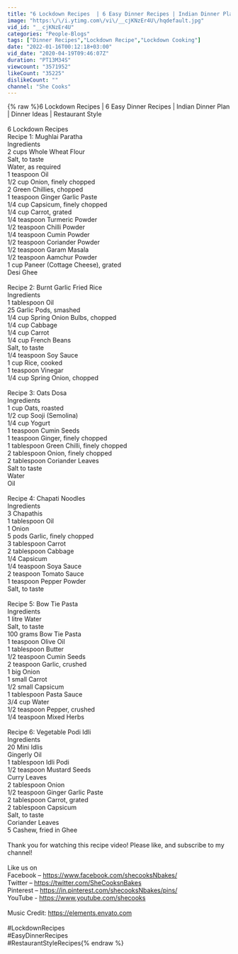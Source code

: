 ```yaml
---
title: "6 Lockdown Recipes  | 6 Easy Dinner Recipes | Indian Dinner Plan | Dinner Ideas | Restaurant Style"
image: "https:\/\/i.ytimg.com\/vi\/__cjKNzEr4U\/hqdefault.jpg"
vid_id: "__cjKNzEr4U"
categories: "People-Blogs"
tags: ["Dinner Recipes","Lockdown Recipe","Lockdown Cooking"]
date: "2022-01-16T00:12:18+03:00"
vid_date: "2020-04-19T09:46:07Z"
duration: "PT13M34S"
viewcount: "3571952"
likeCount: "35225"
dislikeCount: ""
channel: "She Cooks"
---
```

{% raw %}6 Lockdown Recipes   | 6 Easy Dinner Recipes | Indian Dinner Plan | Dinner Ideas | Restaurant Style<br /><br />6 Lockdown Recipes<br />Recipe 1: Mughlai Paratha<br />Ingredients<br />2 cups Whole Wheat Flour<br />Salt, to taste<br />Water, as required<br />1 teaspoon Oil<br />1/2 cup Onion, finely chopped<br />2 Green Chillies, chopped<br />1 teaspoon Ginger Garlic Paste<br />1/4 cup Capsicum, finely chopped<br />1/4 cup Carrot, grated<br />1/4 teaspoon Turmeric Powder<br />1/2 teaspoon Chilli Powder<br />1/4 teaspoon Cumin Powder<br />1/2 teaspoon Coriander Powder<br />1/2 teaspoon Garam Masala<br />1/2 teaspoon Aamchur Powder<br />1 cup Paneer (Cottage Cheese), grated<br />Desi Ghee<br /><br />Recipe 2: Burnt Garlic Fried Rice<br />Ingredients<br />1 tablespoon Oil<br />25 Garlic Pods, smashed<br />1/4 cup Spring Onion Bulbs, chopped<br />1/4 cup Cabbage<br />1/4 cup Carrot<br />1/4 cup French Beans<br />Salt, to taste<br />1/4 teaspoon Soy Sauce<br />1 cup Rice, cooked<br />1 teaspoon Vinegar<br />1/4 cup Spring Onion, chopped<br /><br />Recipe 3: Oats Dosa<br />Ingredients<br />1 cup Oats, roasted<br />1/2 cup Sooji (Semolina)<br />1/4 cup Yogurt<br />1 teaspoon Cumin Seeds<br />1 teaspoon Ginger, finely chopped<br />1 tablespoon Green Chilli, finely chopped<br />2 tablespoon Onion, finely chopped<br />2 tablespoon Coriander Leaves<br />Salt to taste<br />Water<br />Oil<br /><br />Recipe 4: Chapati Noodles<br />Ingredients<br />3 Chapathis<br />1 tablespoon Oil<br />1 Onion<br />5 pods Garlic, finely chopped<br />3 tablespoon Carrot<br />2 tablespoon Cabbage<br />1/4 Capsicum<br />1/4 teaspoon Soya Sauce<br />2 teaspoon Tomato Sauce<br />1 teaspoon Pepper Powder<br />Salt, to taste<br /><br />Recipe 5: Bow Tie Pasta<br />Ingredients<br />1 litre Water<br />Salt, to taste<br />100 grams Bow Tie Pasta<br />1 teaspoon Olive Oil<br />1 tablespoon Butter<br />1/2 teaspoon Cumin Seeds<br />2 teaspoon Garlic, crushed<br />1 big Onion<br />1 small Carrot<br />1/2 small Capsicum<br />1 tablespoon Pasta Sauce<br />3/4 cup Water<br />1/2 teaspoon Pepper, crushed<br />1/4 teaspoon Mixed Herbs<br /><br />Recipe 6: Vegetable Podi Idli<br />Ingredients<br />20 Mini Idlis<br />Gingerly Oil<br />1 tablespoon Idli Podi<br />1/2 teaspoon Mustard Seeds<br />Curry Leaves<br />2 tablespoon Onion<br />1/2 teaspoon Ginger Garlic Paste<br />2 tablespoon Carrot, grated<br />2 tablespoon Capsicum<br />Salt, to taste<br />Coriander Leaves<br />5 Cashew, fried in Ghee<br /><br />Thank you for watching this recipe video! Please like, and subscribe to my channel! <br /><br />Like us on <br />Facebook – <a rel="nofollow" target="blank" href="https://www.facebook.com/shecooksNbakes/">https://www.facebook.com/shecooksNbakes/</a><br />Twitter – <a rel="nofollow" target="blank" href="https://twitter.com/SheCooksnBakes">https://twitter.com/SheCooksnBakes</a><br />Pinterest – <a rel="nofollow" target="blank" href="https://in.pinterest.com/shecooksNbakes/pins/">https://in.pinterest.com/shecooksNbakes/pins/</a><br />YouTube - <a rel="nofollow" target="blank" href="https://www.youtube.com/shecooks">https://www.youtube.com/shecooks</a><br /><br />Music Credit: <a rel="nofollow" target="blank" href="https://elements.envato.com">https://elements.envato.com</a><br /><br />#LockdownRecipes <br />#EasyDinnerRecipes<br />#RestaurantStyleRecipes{% endraw %}
